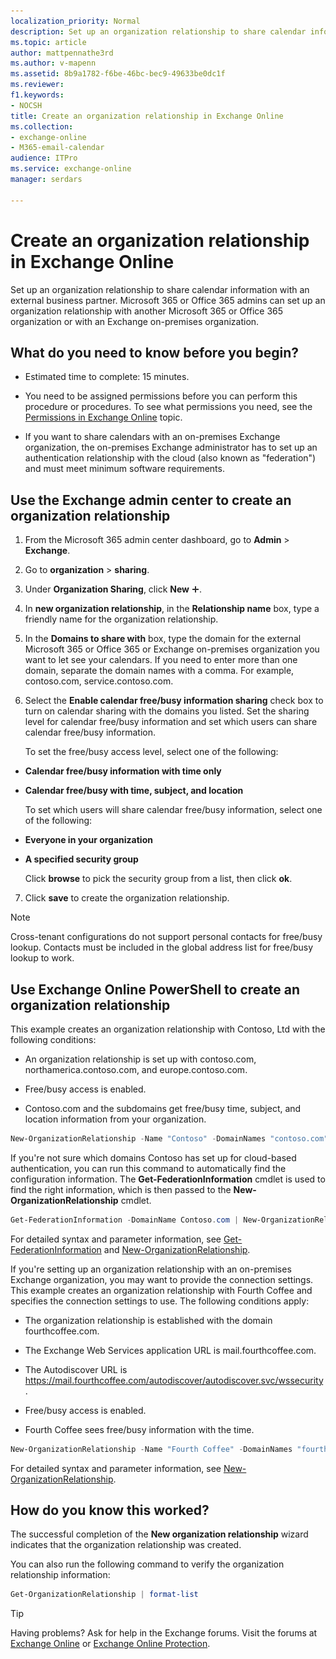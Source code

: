 ```yaml
---
localization_priority: Normal
description: Set up an organization relationship to share calendar information with an external business partner. Microsoft 365 or Office 365 admins can set up an organization relationship with another Microsoft 365 or Office 365 organization or with an Exchange on-premises organization.
ms.topic: article
author: mattpennathe3rd
ms.author: v-mapenn
ms.assetid: 8b9a1782-f6be-46bc-bec9-49633be0dc1f
ms.reviewer: 
f1.keywords:
- NOCSH
title: Create an organization relationship in Exchange Online
ms.collection: 
- exchange-online
- M365-email-calendar
audience: ITPro
ms.service: exchange-online
manager: serdars

---
```


# Create an organization relationship in Exchange Online

Set up an organization relationship to share calendar information with an external business partner. Microsoft 365 or Office 365 admins can set up an organization relationship with another Microsoft 365 or Office 365 organization or with an Exchange on-premises organization.

## What do you need to know before you begin?

- Estimated time to complete: 15 minutes.

- You need to be assigned permissions before you can perform this procedure or procedures. To see what permissions you need, see the [Permissions in Exchange Online](../../permissions-exo/permissions-exo.md) topic.

- If you want to share calendars with an on-premises Exchange organization, the on-premises Exchange administrator has to set up an authentication relationship with the cloud (also known as "federation") and must meet minimum software requirements.

## Use the Exchange admin center to create an organization relationship
<a name="BKMK_EAC"> </a>

1. From the Microsoft 365 admin center dashboard, go to **Admin** \> **Exchange**.

2. Go to **organization** \> **sharing**.

3. Under **Organization Sharing**, click **New** ![Add Icon](../../media/ITPro_EAC_AddIcon.gif).

4. In **new organization relationship**, in the **Relationship name** box, type a friendly name for the organization relationship.

5. In the **Domains to share with** box, type the domain for the external Microsoft 365 or Office 365 or Exchange on-premises organization you want to let see your calendars. If you need to enter more than one domain, separate the domain names with a comma. For example, contoso.com, service.contoso.com.

6. Select the **Enable calendar free/busy information sharing** check box to turn on calendar sharing with the domains you listed. Set the sharing level for calendar free/busy information and set which users can share calendar free/busy information.

    To set the free/busy access level, select one of the following:

  - **Calendar free/busy information with time only**

  - **Calendar free/busy with time, subject, and location**

    To set which users will share calendar free/busy information, select one of the following:

  - **Everyone in your organization**

  - **A specified security group**

    Click **browse** to pick the security group from a list, then click **ok**.

7. Click **save** to create the organization relationship.

> [!NOTE]
>
> Cross-tenant configurations do not support personal contacts for free/busy lookup. Contacts must be included in the global address list for free/busy lookup to work.

## Use Exchange Online PowerShell to create an organization relationship
<a name="BKMK_Shell"> </a>

This example creates an organization relationship with Contoso, Ltd with the following conditions:

- An organization relationship is set up with contoso.com, northamerica.contoso.com, and europe.contoso.com.

- Free/busy access is enabled.

- Contoso.com and the subdomains get free/busy time, subject, and location information from your organization.

```PowerShell
New-OrganizationRelationship -Name "Contoso" -DomainNames "contoso.com","northamerica.contoso.com","europe.contoso.com" -FreeBusyAccessEnabled $true -FreeBusyAccessLevel LimitedDetails
```

If you're not sure which domains Contoso has set up for cloud-based authentication, you can run this command to automatically find the configuration information. The **Get-FederationInformation** cmdlet is used to find the right information, which is then passed to the **New-OrganizationRelationship** cmdlet.

```PowerShell
Get-FederationInformation -DomainName Contoso.com | New-OrganizationRelationship -Name "Contoso" -FreeBusyAccessEnabled $true -FreeBusyAccessLevel LimitedDetails
```

For detailed syntax and parameter information, see [Get-FederationInformation](https://docs.microsoft.com/powershell/module/exchange/get-federationinformation) and [New-OrganizationRelationship](https://docs.microsoft.com/powershell/module/exchange/new-organizationrelationship).

If you're setting up an organization relationship with an on-premises Exchange organization, you may want to provide the connection settings. This example creates an organization relationship with Fourth Coffee and specifies the connection settings to use. The following conditions apply:

- The organization relationship is established with the domain fourthcoffee.com.

- The Exchange Web Services application URL is mail.fourthcoffee.com.

- The Autodiscover URL is https://mail.fourthcoffee.com/autodiscover/autodiscover.svc/wssecurity.

- Free/busy access is enabled.

- Fourth Coffee sees free/busy information with the time.

```PowerShell
New-OrganizationRelationship -Name "Fourth Coffee" -DomainNames "fourthcoffee.com" -FreeBusyAccessEnabled $true -FreeBusyAccessLevel AvailabilityOnly -TargetAutodiscoverEpr "https://mail.fourthcoffee.com/autodiscover/autodiscover.svc/wssecurity" -TargetApplicationUri "mail.fourthcoffee.com"
```

For detailed syntax and parameter information, see [New-OrganizationRelationship](https://docs.microsoft.com/powershell/module/exchange/new-organizationrelationship).

## How do you know this worked?

The successful completion of the **New organization relationship** wizard indicates that the organization relationship was created.

You can also run the following command to verify the organization relationship information:

```PowerShell
Get-OrganizationRelationship | format-list
```

> [!TIP]
> Having problems? Ask for help in the Exchange forums. Visit the forums at [Exchange Online](https://go.microsoft.com/fwlink/p/?linkId=267542) or [Exchange Online Protection](https://go.microsoft.com/fwlink/p/?linkId=285351).
